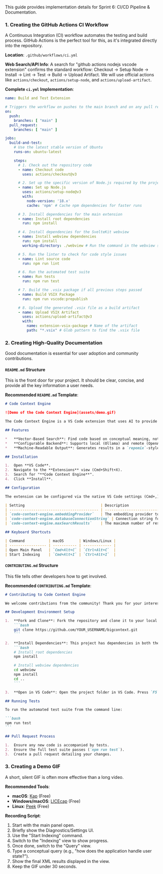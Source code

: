 This guide provides implementation details for Sprint 6: CI/CD Pipeline & Documentation.

### 1. Creating the GitHub Actions CI Workflow

A Continuous Integration (CI) workflow automates the testing and build process. GitHub Actions is the perfect tool for this, as it's integrated directly into the repository.

**Location**: `.github/workflows/ci.yml`

**Web Search/API Info**: A search for "github actions nodejs vscode extension" confirms the standard workflow: Checkout -> Setup Node -> Install -> Lint -> Test -> Build -> Upload Artifact. We will use official actions like `actions/checkout`, `actions/setup-node`, and `actions/upload-artifact`.

**Complete `ci.yml` Implementation**:
```yaml
name: Build and Test Extension

# Triggers the workflow on pushes to the main branch and on any pull request
on:
  push:
    branches: [ "main" ]
  pull_request:
    branches: [ "main" ]

jobs:
  build-and-test:
    # Use the latest stable version of Ubuntu
    runs-on: ubuntu-latest

    steps:
      # 1. Check out the repository code
      - name: Checkout code
        uses: actions/checkout@v3

      # 2. Set up the specific version of Node.js required by the project
      - name: Set up Node.js
        uses: actions/setup-node@v3
        with:
          node-version: '18.x'
          cache: 'npm' # Cache npm dependencies for faster runs

      # 3. Install dependencies for the main extension
      - name: Install root dependencies
        run: npm install

      # 4. Install dependencies for the SvelteKit webview
      - name: Install webview dependencies
        run: npm install
        working-directory: ./webview # Run the command in the webview sub-folder

      # 5. Run the linter to check for code style issues
      - name: Lint source code
        run: npm run lint

      # 6. Run the automated test suite
      - name: Run tests
        run: npm run test

      # 7. Build the .vsix package if all previous steps passed
      - name: Build VSIX Package
        run: npm run vscode:prepublish

      # 8. Upload the generated .vsix file as a build artifact
      - name: Upload VSIX Artifact
        uses: actions/upload-artifact@v3
        with:
          name: extension-vsix-package # Name of the artifact
          path: "*.vsix" # Glob pattern to find the .vsix file
```

### 2. Creating High-Quality Documentation

Good documentation is essential for user adoption and community contributions.

#### `README.md` Structure

This is the front door for your project. It should be clear, concise, and provide all the key information a user needs.

**Recommended `README.md` Template**:
````markdown
# Code Context Engine

![Demo of the Code Context Engine](assets/demo.gif)

The Code Context Engine is a VS Code extension that uses AI to provide deep, context-aware search and analysis for your codebase.

## Features

*   **Vector-Based Search**: Find code based on conceptual meaning, not just keywords.
*   **Configurable Backend**: Supports local (Ollama) and remote (OpenAI) embedding providers.
*   **Machine-Readable Output**: Generates results in a `repomix`-style XML format for use in other AI pipelines.

## Installation

1.  Open **VS Code**.
2.  Navigate to the **Extensions** view (Cmd+Shift+X).
3.  Search for "**Code Context Engine**".
4.  Click **Install**.

## Configuration

The extension can be configured via the native VS Code settings (Cmd+,). Key settings include:

| Setting                                   | Description                                | Default                |
| ----------------------------------------- | ------------------------------------------ | ---------------------- |
| `code-context-engine.embeddingProvider`   | The embedding provider to use.             | `ollama`               |
| `code-context-engine.databaseConnectionString` | Connection string for the Qdrant database. | `http://localhost:6333`|
| `code-context-engine.maxSearchResults`    | The maximum number of results to return.   | `20`                   |

## Keyboard Shortcuts

| Command           | macOS       | Windows/Linux |
| ----------------- | ----------- | ------------- |
| Open Main Panel   | `Cmd+Alt+C` | `Ctrl+Alt+C`  |
| Start Indexing    | `Cmd+Alt+I` | `Ctrl+Alt+I`  |
````

#### `CONTRIBUTING.md` Structure

This file tells other developers how to get involved.

**Recommended `CONTRIBUTING.md` Template**:
````markdown
# Contributing to Code Context Engine

We welcome contributions from the community! Thank you for your interest.

## Development Environment Setup

1.  **Fork and Clone**: Fork the repository and clone it to your local machine.
    ```bash
    git clone https://github.com/YOUR_USERNAME/bigcontext.git
    ```

2.  **Install Dependencies**: This project has dependencies in both the root and the `webview` folder.
    ```bash
    # Install root dependencies
    npm install

    # Install webview dependencies
    cd webview
    npm install
    cd ..
    ```

3.  **Open in VS Code**: Open the project folder in VS Code. Press `F5` to start a new Extension Development Host window with the extension running.

## Running Tests

To run the automated test suite from the command line:

```bash
npm run test
```

## Pull Request Process

1.  Ensure any new code is accompanied by tests.
2.  Ensure the full test suite passes (`npm run test`).
3.  Create a pull request detailing your changes.
````

### 3. Creating a Demo GIF

A short, silent GIF is often more effective than a long video.

**Recommended Tools**:
-   **macOS**: [Kap](https://getkap.co/) (Free)
-   **Windows/macOS**: [LICEcap](https://www.cockos.com/licecap/) (Free)
-   **Linux**: [Peek](https://github.com/phw/peek) (Free)

**Recording Script**:
1.  Start with the main panel open.
2.  Briefly show the Diagnostics/Settings UI.
3.  Use the "Start Indexing" command.
4.  Switch to the "Indexing" view to show progress.
5.  Once done, switch to the "Query" view.
6.  Type a conceptual query (e.g., "how does the application handle user state?").
7.  Show the final XML results displayed in the view.
8.  Keep the GIF under 30 seconds.
